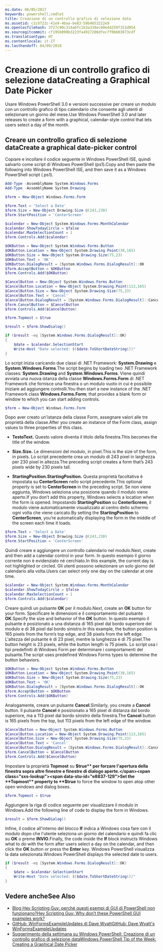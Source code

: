 ```yaml
---
ms.date: 06/05/2017
keywords: powershell,cmdlet
title: Creazione di un controllo grafico di selezione data
ms.assetid: c1cb722c-41e9-4baa-be83-59b4653222e9
ms.openlocfilehash: 3727c90c314a6fc1b3a338ec60e44259f153d954
ms.sourcegitcommit: cf195b090b3223fa4917206dfec7f0b603873cdf
ms.translationtype: HT
ms.contentlocale: it-IT
ms.lasthandoff: 04/09/2018
---
```

# <a name="creating-a-graphical-date-picker"></a><span data-ttu-id="e8837-103">Creazione di un controllo grafico di selezione data</span><span class="sxs-lookup"><span data-stu-id="e8837-103">Creating a Graphical Date Picker</span></span>

<span data-ttu-id="e8837-104">Usare Windows PowerShell 3.0 e versioni successive per creare un modulo con un controllo grafico di tipo calendario che consente agli utenti di selezionare un giorno del mese.</span><span class="sxs-lookup"><span data-stu-id="e8837-104">Use Windows PowerShell 3.0 and later releases to create a form with a graphical, calendar-style control that lets users select a day of the month.</span></span>

## <a name="create-a-graphical-date-picker-control"></a><span data-ttu-id="e8837-105">Creare un controllo grafico di selezione data</span><span class="sxs-lookup"><span data-stu-id="e8837-105">Create a graphical date-picker control</span></span>

<span data-ttu-id="e8837-106">Copiare e incollare il codice seguente in Windows PowerShell ISE, quindi salvarlo come script di Windows PowerShell (ps1).</span><span class="sxs-lookup"><span data-stu-id="e8837-106">Copy and then paste the following into Windows PowerShell ISE, and then save it as a Windows PowerShell script (.ps1).</span></span>

```powershell
Add-Type -AssemblyName System.Windows.Forms
Add-Type -AssemblyName System.Drawing

$form = New-Object Windows.Forms.Form

$form.Text = 'Select a Date'
$form.Size = New-Object Drawing.Size @(243,230)
$form.StartPosition = 'CenterScreen'

$calendar = New-Object System.Windows.Forms.MonthCalendar
$calendar.ShowTodayCircle = $false
$calendar.MaxSelectionCount = 1
$form.Controls.Add($calendar)

$OKButton = New-Object System.Windows.Forms.Button
$OKButton.Location = New-Object System.Drawing.Point(38,165)
$OKButton.Size = New-Object System.Drawing.Size(75,23)
$OKButton.Text = 'OK'
$OKButton.DialogResult = [System.Windows.Forms.DialogResult]::OK
$form.AcceptButton = $OKButton
$form.Controls.Add($OKButton)

$CancelButton = New-Object System.Windows.Forms.Button
$CancelButton.Location = New-Object System.Drawing.Point(113,165)
$CancelButton.Size = New-Object System.Drawing.Size(75,23)
$CancelButton.Text = 'Cancel'
$CancelButton.DialogResult = [System.Windows.Forms.DialogResult]::Cancel
$form.CancelButton = $CancelButton
$form.Controls.Add($CancelButton)

$form.Topmost = $true

$result = $form.ShowDialog()

if ($result -eq [System.Windows.Forms.DialogResult]::OK)
{
    $date = $calendar.SelectionStart
    Write-Host "Date selected: $($date.ToShortDateString())"
}
```

<span data-ttu-id="e8837-107">Lo script inizia caricando due classi di .NET Framework: **System.Drawing** e **System.Windows.Forms**.</span><span class="sxs-lookup"><span data-stu-id="e8837-107">The script begins by loading two .NET Framework classes: **System.Drawing** and **System.Windows.Forms**.</span></span> <span data-ttu-id="e8837-108">Viene quindi avviata una nuova istanza della classe **Windows.Forms.Form** di .NET Framework che fornisce una finestra o un modulo vuoto in cui è possibile iniziare ad aggiungere controlli.</span><span class="sxs-lookup"><span data-stu-id="e8837-108">You then start a new instance of the .NET Framework class **Windows.Forms.Form**; that provides a blank form or window to which you can start adding controls.</span></span>

```powershell
$form = New-Object Windows.Forms.Form
```

<span data-ttu-id="e8837-109">Dopo aver creato un'istanza della classe Form, assegnare valori alle tre proprietà della classe.</span><span class="sxs-lookup"><span data-stu-id="e8837-109">After you create an instance of the Form class, assign values to three properties of this class.</span></span>

- <span data-ttu-id="e8837-110">**Testo**</span><span class="sxs-lookup"><span data-stu-id="e8837-110">**Text.**</span></span> <span data-ttu-id="e8837-111">Questo valore diventa il titolo della finestra.</span><span class="sxs-lookup"><span data-stu-id="e8837-111">This becomes the title of the window.</span></span>

- <span data-ttu-id="e8837-112">**Size.**</span><span class="sxs-lookup"><span data-stu-id="e8837-112">**Size.**</span></span> <span data-ttu-id="e8837-113">Le dimensioni del modulo, in pixel.</span><span class="sxs-lookup"><span data-stu-id="e8837-113">This is the size of the form, in pixels.</span></span> <span data-ttu-id="e8837-114">Lo script precedente crea un modulo di 243 pixel in larghezza per 230 pixel in altezza.</span><span class="sxs-lookup"><span data-stu-id="e8837-114">The preceding script creates a form that’s 243 pixels wide by 230 pixels tall.</span></span>

- <span data-ttu-id="e8837-115">**StartingPosition.**</span><span class="sxs-lookup"><span data-stu-id="e8837-115">**StartingPosition.**</span></span> <span data-ttu-id="e8837-116">Questa proprietà facoltativa è impostata su **CenterScreen** nello script precedente.</span><span class="sxs-lookup"><span data-stu-id="e8837-116">This optional property is set to **CenterScreen** in the preceding script.</span></span> <span data-ttu-id="e8837-117">Se non viene aggiunta, Windows seleziona una posizione quando il modulo viene aperto.</span><span class="sxs-lookup"><span data-stu-id="e8837-117">If you don’t add this property, Windows selects a location when the form is opened.</span></span> <span data-ttu-id="e8837-118">Impostando **StartingPosition** su **CenterScreen**, il modulo viene automaticamente visualizzato al centro dello schermo ogni volta che viene caricato.</span><span class="sxs-lookup"><span data-stu-id="e8837-118">By setting the **StartingPosition** to **CenterScreen**, you’re automatically displaying the form in the middle of the screen each time it loads.</span></span>

```powershell
$form.Text = 'Select a Date'
$form.Size = New-Object Drawing.Size @(243,230)
$form.StartPosition = 'CenterScreen'
```

<span data-ttu-id="e8837-119">Quindi creare e aggiungere un controllo calendario nel modulo.</span><span class="sxs-lookup"><span data-stu-id="e8837-119">Next, create and then add a calendar control in your form.</span></span> <span data-ttu-id="e8837-120">In questo esempio il giorno corrente non è evidenziato né cerchiato.</span><span class="sxs-lookup"><span data-stu-id="e8837-120">In this example, the current day is not highlighted or circled.</span></span> <span data-ttu-id="e8837-121">Gli utenti possono selezionare un solo giorno del calendario alla volta.</span><span class="sxs-lookup"><span data-stu-id="e8837-121">Users can select only one day on the calendar at one time.</span></span>

```powershell
$calendar = New-Object System.Windows.Forms.MonthCalendar
$calendar.ShowTodayCircle = $false
$calendar.MaxSelectionCount = 1
$form.Controls.Add($calendar)
```

<span data-ttu-id="e8837-122">Creare quindi un pulsante **OK** per il modulo.</span><span class="sxs-lookup"><span data-stu-id="e8837-122">Next, create an **OK** button for your form.</span></span> <span data-ttu-id="e8837-123">Specificare le dimensioni e il comportamento del pulsante **OK**.</span><span class="sxs-lookup"><span data-stu-id="e8837-123">Specify the size and behavior of the **OK** button.</span></span> <span data-ttu-id="e8837-124">In questo esempio il pulsante è posizionato a una distanza di 165 pixel dal bordo superiore del modulo e di 38 pixel dal bordo sinistro.</span><span class="sxs-lookup"><span data-stu-id="e8837-124">In this example, the button position is 165 pixels from the form’s top edge, and 38 pixels from the left edge.</span></span> <span data-ttu-id="e8837-125">L'altezza del pulsante è di 23 pixel, mentre la lunghezza è di 75 pixel.</span><span class="sxs-lookup"><span data-stu-id="e8837-125">The button height is 23 pixels, while the button length is 75 pixels.</span></span> <span data-ttu-id="e8837-126">Lo script usa i tipi predefiniti di Windows Form per determinare i comportamenti del pulsante.</span><span class="sxs-lookup"><span data-stu-id="e8837-126">The script uses predefined Windows Forms types to determine the button behaviors.</span></span>

```powershell
$OKButton = New-Object System.Windows.Forms.Button
$OKButton.Location = New-Object System.Drawing.Point(38,165)
$OKButton.Size = New-Object System.Drawing.Size(75,23)
$OKButton.Text = 'OK'
$OKButton.DialogResult = [System.Windows.Forms.DialogResult]::OK
$form.AcceptButton = $OKButton
$form.Controls.Add($OKButton)
```

<span data-ttu-id="e8837-127">Analogamente, creare un pulsante **Cancel**.</span><span class="sxs-lookup"><span data-stu-id="e8837-127">Similarly, you create a **Cancel** button.</span></span> <span data-ttu-id="e8837-128">Il pulsante **Cancel** è posizionato a 165 pixel di distanza dal bordo superiore, ma a 113 pixel dal bordo sinistro della finestra.</span><span class="sxs-lookup"><span data-stu-id="e8837-128">The **Cancel** button is 165 pixels from the top, but 113 pixels from the left edge of the window.</span></span>

```powershell
$CancelButton = New-Object System.Windows.Forms.Button
$CancelButton.Location = New-Object System.Drawing.Point(113,165)
$CancelButton.Size = New-Object System.Drawing.Size(75,23)
$CancelButton.Text = 'Cancel'
$CancelButton.DialogResult = [System.Windows.Forms.DialogResult]::Cancel
$form.CancelButton = $CancelButton
$form.Controls.Add($CancelButton)
```

<span data-ttu-id="e8837-129">Impostare la proprietà **Topmost** su **$true** per forzare l'apertura della finestra sopra altre finestre e finestre di dialogo aperte.</span><span class="sxs-lookup"><span data-stu-id="e8837-129">Set the **Topmost** property to **$true** to force the window to open atop other open windows and dialog boxes.</span></span>

```powershell
$form.Topmost = $true
```

<span data-ttu-id="e8837-130">Aggiungere la riga di codice seguente per visualizzare il modulo in Windows.</span><span class="sxs-lookup"><span data-stu-id="e8837-130">Add the following line of code to display the form in Windows.</span></span>

```powershell
$result = $form.ShowDialog()
```

<span data-ttu-id="e8837-131">Infine, il codice all'interno del blocco **If** indica a Windows cosa fare con il modulo dopo che l'utente seleziona un giorno del calendario e quindi fa clic su **OK** o preme **INVIO**.</span><span class="sxs-lookup"><span data-stu-id="e8837-131">Finally, the code inside the **If** block instructs Windows what to do with the form after users select a day on the calendar, and then click the **OK** button or press the **Enter** key.</span></span> <span data-ttu-id="e8837-132">Windows PowerShell visualizza la data selezionata.</span><span class="sxs-lookup"><span data-stu-id="e8837-132">Windows PowerShell displays the selected date to users.</span></span>

```powershell
if ($result -eq [System.Windows.Forms.DialogResult]::OK)
{
    $date = $calendar.SelectionStart
    Write-Host "Date selected: $($date.ToShortDateString())"
}
```

## <a name="see-also"></a><span data-ttu-id="e8837-133">Vedere anche</span><span class="sxs-lookup"><span data-stu-id="e8837-133">See Also</span></span>

- [<span data-ttu-id="e8837-134">Blog Hey Scripting Guy: perché questi esempi di GUI di PowerShell non funzionano?</span><span class="sxs-lookup"><span data-stu-id="e8837-134">Hey Scripting Guy:  Why don’t these PowerShell GUI examples work?</span></span>](http://go.microsoft.com/fwlink/?LinkId=506644)
- [<span data-ttu-id="e8837-135">GitHub: WinFormsExampleUpdates di Dave Wyatt</span><span class="sxs-lookup"><span data-stu-id="e8837-135">GitHub: Dave Wyatt's WinFormsExampleUpdates</span></span>](https://github.com/dlwyatt/WinFormsExampleUpdates)
- [<span data-ttu-id="e8837-136">Suggerimento della settimana su Windows PowerShell: Creazione di un controllo grafico di selezione data</span><span class="sxs-lookup"><span data-stu-id="e8837-136">Windows PowerShell Tip of the Week:  Creating a Graphical Date Picker</span></span>](http://technet.microsoft.com/library/ff730942.aspx)